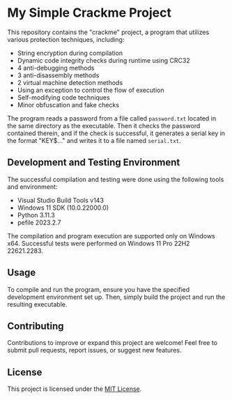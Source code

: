 # My Simple Crackme Project

This repository contains the "crackme" project, a program that utilizes various protection techniques, including:

- String encryption during compilation
- Dynamic code integrity checks during runtime using CRC32
- 4 anti-debugging methods
- 3 anti-disassembly methods
- 2 virtual machine detection methods
- Using an exception to control the flow of execution
- Self-modifying code techniques
- Minor obfuscation and fake checks

The program reads a password from a file called `password.txt` located in the same directory as the executable. Then it checks the password contained therein, and if the check is successful, it generates a serial key in the format "KEY$..." and writes it to a file named `serial.txt`.

## Development and Testing Environment

The successful compilation and testing were done using the following tools and environment:

- Visual Studio Build Tools v143
- Windows 11 SDK (10.0.22000.0)
- Python 3.11.3
- pefile 2023.2.7

The compilation and program execution are supported only on Windows x64. Successful tests were performed on Windows 11 Pro 22H2 22621.2283.

## Usage

To compile and run the program, ensure you have the specified development environment set up. Then, simply build the project and run the resulting executable.

## Contributing

Contributions to improve or expand this project are welcome! Feel free to submit pull requests, report issues, or suggest new features.

## License

This project is licensed under the [MIT License](LICENSE).
